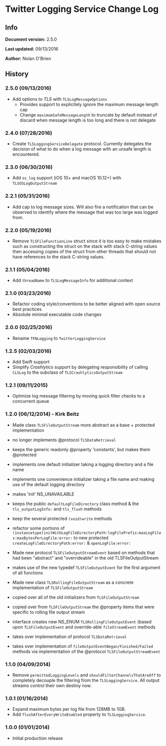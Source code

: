 # Twitter Logging Service Change Log

## Info

**Document version:** 2.5.0

**Last updated:** 09/13/2016

**Author:** Nolan O'Brien

## History

### 2.5.0 (09/13/2016)

- Add options to _TLS_ with `TLSLogMessageOptions`
  - Provides support to explicitely ignore the maximum message length cap
  - Change `maximumSafeMessageLength` to truncate by default instead of discard when message length is too long and there is not delegate

### 2.4.0 (07/28/2016)

- Create `TLSLoggingServiceDelegate` protocol.  Currently delegates the decision of what to do when a log message with an unsafe length is encountered.

### 2.3.0 (06/30/2016)

- Add `os_log` support (iOS 10+ and macOS 10.12+) with `TLSOSLogOutputStream`

### 2.2.1 (05/31/2016)

- Add cap to log message sizes.  Will also fire a notification that can be observed to identify where the message that was too large was logged from.

### 2.2.0   (05/19/2016)

- Remove `TLSFileFunctionLine` struct since it is too easy to make mistakes such as constructing the struct on the stack with stack C-string values then accessing copies of the struct from other threads that should not have references to the stack C-string values. 

### 2.1.1   (05/04/2016)

- Add `threadName` to `TLSLogMessageInfo` for additional context

### 2.1.0   (03/23/2016)

- Refactor coding style/conventions to be better aligned with open source best practices
- Absolute minimal executable code changes

### 2.0.0   (02/25/2016)

- Rename `TFNLogging` to `TwitterLoggingService`

### 1.2.5   (02/03/2016)

- Add Swift support
- Simplify _Crashlytics_ support by delegating responsibility of calling `CLSLog` to the subclass of `TLSCrashlyticsOutputStream`

### 1.2.1   (09/11/2015)

- Optimize log message filtering by moving quick filter checks to a concurrent queue

### 1.2.0   (06/12/2014) - Kirk Beitz

- Made class `TLSFileOutputStream` more abstract as a base + protected implementation
- no longer implements @protocol `TLSDataRetrieval`
- keeps the generic readonly @property 'constants', but makes them @protected
- implements one default initializer taking a logging directory and a file name
- implements one convenience initializer taking a file name and making use of the default logging directory
- makes 'init' NS_UNAVAILABLE
- keeps the public `defaultLogFileDirectory` class method & the `tls_outputLogInfo:` and `tls_flush` methods
- keep the several protected `(void)write` methods
- refactor some portions of `(instancetype)initWithLogFileDirectoryPath:logFilePrefix:maxLogFiles:maxBytesPerLogFile:error:` to new protected `createLogFileDirectoryPath:error:` & `openLogFile:error:`

- Made new protocol `TLSFileOutputStreamEvent` based on methods that had been "abstract" and "overrideable" in the old TLSFileOutputStream
- makes use of the new typedef `TLSFileOutputEvent` for the first argument of all functions

- Made new class `TLSRollingFileOutputStream` as a concrete implementation of `TLSFileOutputStream`
- copied over all of the old initializers from `TLSFileOutputStream`
- copied over from `TLSFileOutputStream` the @property items that were specific to rolling file output stream
- interface creates new NS_ENUM `TLSRollingFileOutputEvent` (based upon `TLSFileOutputEvent` and override-able `fileStreamEvent` methods
- takes over implementation of protocol `TLSDataRetrieval`
- takes over implementation of `fileOutputEventBegan/Finished/Failed` methods via implementation of the @protocol `TLSFileOutputStreamEvent`

### 1.1.0   (04/09/2014)

- Remove `permittedLoggingLevels` and `shouldFilterChannelsThatAreOff` to completely decouple the filtering from the `TLSLoggingService`.  All output streams control their own destiny now.

### 1.0.1   (01/16/2014)

- Expand maximum bytes per log file from 128MB to 1GB.
- Add `flushAfterEveryWriteEnabled` property to `TLSLoggingService`.

### 1.0.0  (01/01/2014)

- Initial production release
